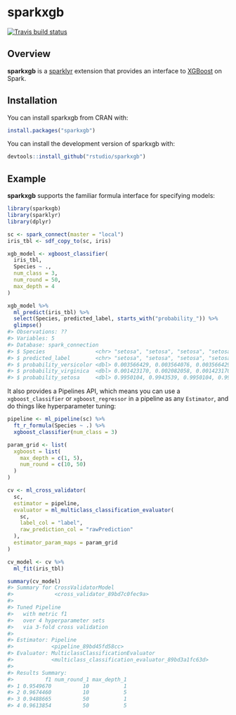 
<!-- README.md is generated from README.Rmd. Please edit that file -->

# sparkxgb

<!-- badges: start -->

[![Travis build
status](https://travis-ci.org/rstudio/sparkxgb.svg?branch=master)](https://travis-ci.org/rstudio/sparkxgb)
<!-- badges: end -->

## Overview

**sparkxgb** is a [sparklyr](https://spark.rstudio.com/) extension that
provides an interface to [XGBoost](https://github.com/dmlc/xgboost) on
Spark.

## Installation

You can install sparkxgb from CRAN with:

``` r
install.packages("sparkxgb")
```

You can install the development version of sparkxgb with:

``` r
devtools::install_github("rstudio/sparkxgb")
```

## Example

**sparkxgb** supports the familiar formula interface for specifying
models:

``` r
library(sparkxgb)
library(sparklyr)
library(dplyr)

sc <- spark_connect(master = "local")
iris_tbl <- sdf_copy_to(sc, iris)

xgb_model <- xgboost_classifier(
  iris_tbl, 
  Species ~ .,
  num_class = 3,
  num_round = 50, 
  max_depth = 4
)

xgb_model %>%
  ml_predict(iris_tbl) %>%
  select(Species, predicted_label, starts_with("probability_")) %>%
  glimpse()
#> Observations: ??
#> Variables: 5
#> Database: spark_connection
#> $ Species                <chr> "setosa", "setosa", "setosa", "setosa", "…
#> $ predicted_label        <chr> "setosa", "setosa", "setosa", "setosa", "…
#> $ probability_versicolor <dbl> 0.003566429, 0.003564076, 0.003566429, 0.…
#> $ probability_virginica  <dbl> 0.001423170, 0.002082058, 0.001423170, 0.…
#> $ probability_setosa     <dbl> 0.9950104, 0.9943539, 0.9950104, 0.995010…
```

It also provides a Pipelines API, which means you can use a
`xgboost_classifier` or `xgboost_regressor` in a pipeline as any
`Estimator`, and do things like hyperparameter tuning:

``` r
pipeline <- ml_pipeline(sc) %>%
  ft_r_formula(Species ~ .) %>%
  xgboost_classifier(num_class = 3)

param_grid <- list(
  xgboost = list(
    max_depth = c(1, 5),
    num_round = c(10, 50)
  )
)

cv <- ml_cross_validator(
  sc,
  estimator = pipeline,
  evaluator = ml_multiclass_classification_evaluator(
    sc, 
    label_col = "label",
    raw_prediction_col = "rawPrediction"
  ),
  estimator_param_maps = param_grid
)

cv_model <- cv %>%
  ml_fit(iris_tbl)

summary(cv_model)
#> Summary for CrossValidatorModel 
#>             <cross_validator_89bd7c0fec9a> 
#> 
#> Tuned Pipeline
#>   with metric f1
#>   over 4 hyperparameter sets 
#>   via 3-fold cross validation
#> 
#> Estimator: Pipeline
#>            <pipeline_89bd45fd58cc> 
#> Evaluator: MulticlassClassificationEvaluator
#>            <multiclass_classification_evaluator_89bd3a1fc63d> 
#> 
#> Results Summary: 
#>          f1 num_round_1 max_depth_1
#> 1 0.9549670          10           1
#> 2 0.9674460          10           5
#> 3 0.9488665          50           1
#> 4 0.9613854          50           5
```
